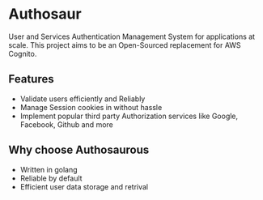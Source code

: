 # Authosaur
User and Services Authentication Management System for applications at scale. This project aims to be an Open-Sourced replacement for AWS Cognito.

## Features
- Validate users efficiently and Reliably
- Manage Session cookies in without hassle
- Implement popular third party Authorization services like Google, Facebook, Github and more

## Why choose Authosaurous
- Written in golang
- Reliable by default
- Efficient user data storage and retrival
